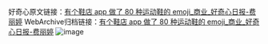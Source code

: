 好奇心原文链接：[有个鞋店 app 做了 80 种运动鞋的 emoji_商业_好奇心日报-费丽婷](https://www.qdaily.com/articles/8857.html)
WebArchive归档链接：[有个鞋店 app 做了 80 种运动鞋的 emoji_商业_好奇心日报-费丽婷](http://web.archive.org/web/20190623153600/https://www.qdaily.com/articles/8857.html)
![image](http://ww3.sinaimg.cn/large/007d5XDpgy1g3vdzrlojgj30u06kgavr)